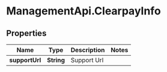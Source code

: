 # ManagementApi.ClearpayInfo

## Properties

Name | Type | Description | Notes
------------ | ------------- | ------------- | -------------
**supportUrl** | **String** | Support Url | 


